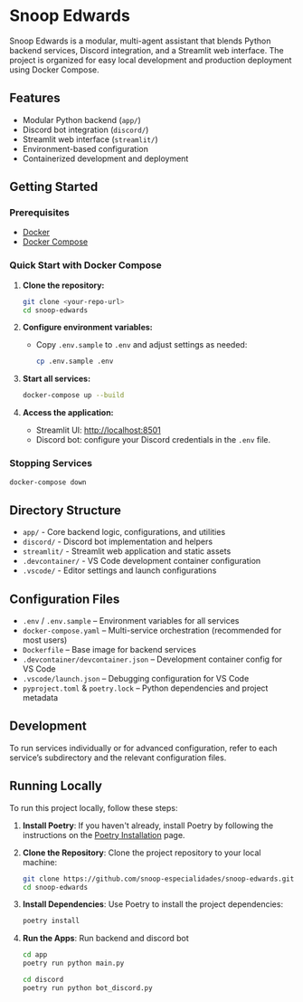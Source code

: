 # Snoop Edwards

Snoop Edwards is a modular, multi-agent assistant that blends Python backend services, Discord integration, and a Streamlit web interface. The project is organized for easy local development and production deployment using Docker Compose.

## Features

- Modular Python backend (`app/`)
- Discord bot integration (`discord/`)
- Streamlit web interface (`streamlit/`)
- Environment-based configuration
- Containerized development and deployment

## Getting Started

### Prerequisites

- [Docker](https://www.docker.com/get-started)
- [Docker Compose](https://docs.docker.com/compose/)

### Quick Start with Docker Compose

1. **Clone the repository:**
   ```sh
   git clone <your-repo-url>
   cd snoop-edwards
   ```

2. **Configure environment variables:**
   - Copy `.env.sample` to `.env` and adjust settings as needed:
     ```sh
     cp .env.sample .env
     ```

3. **Start all services:**
   ```sh
   docker-compose up --build
   ```

4. **Access the application:**
   - Streamlit UI: [http://localhost:8501](http://localhost:8501)
   - Discord bot: configure your Discord credentials in the `.env` file.

### Stopping Services

```sh
docker-compose down
```

## Directory Structure

- `app/` - Core backend logic, configurations, and utilities
- `discord/` - Discord bot implementation and helpers
- `streamlit/` - Streamlit web application and static assets
- `.devcontainer/` - VS Code development container configuration
- `.vscode/` - Editor settings and launch configurations

## Configuration Files

- `.env` / `.env.sample` – Environment variables for all services
- `docker-compose.yaml` – Multi-service orchestration (recommended for most users)
- `Dockerfile` – Base image for backend services
- `.devcontainer/devcontainer.json` – Development container config for VS Code
- `.vscode/launch.json` – Debugging configuration for VS Code
- `pyproject.toml` & `poetry.lock` – Python dependencies and project metadata

## Development

To run services individually or for advanced configuration, refer to each service’s subdirectory and the relevant configuration files.


## Running Locally

To run this project locally, follow these steps:

1. **Install Poetry**: If you haven't already, install Poetry by following the instructions on the [Poetry Installation](https://python-poetry.org/docs/#installation) page.

2. **Clone the Repository**: Clone the project repository to your local machine:
    ```sh
    git clone https://github.com/snoop-especialidades/snoop-edwards.git
    cd snoop-edwards
    ```

3. **Install Dependencies**: Use Poetry to install the project dependencies:
    ```sh
    poetry install
    ```

4. **Run the Apps**: Run backend and discord bot
    ```sh
    cd app
    poetry run python main.py

    cd discord
    poetry run python bot_discord.py
    ```
